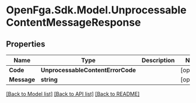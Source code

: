 # OpenFga.Sdk.Model.UnprocessableContentMessageResponse

## Properties

Name | Type | Description | Notes
------------ | ------------- | ------------- | -------------
**Code** | **UnprocessableContentErrorCode** |  | [optional] 
**Message** | **string** |  | [optional] 

[[Back to Model list]](../README.md#models) [[Back to API list]](../README.md#api-endpoints) [[Back to README]](../README.md)

